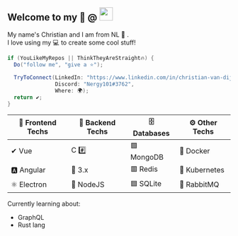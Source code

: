 ## Welcome to my 📜 @ <img src="https://github.githubassets.com/images/modules/logos_page/Octocat.png" height="30" width="30">
My name's Christian and I am from NL 👋 .  
I love using my 💻 to create some cool stuff!

```cs
if (YouLikeMyRepos || ThinkTheyAreStraight🔥) {
  Do("follow me", "give a ⭐");
  
  TryToConnect(LinkedIn: "https://www.linkedin.com/in/christian-van-dijk-657069134", 
               Discord: "Nergy101#3762", 
               Where: 🌍);
  return ✔;
}
```

🎫 Frontend Techs | 🚀 Backend Techs| 🗄 Databases       | ⚙ Other Techs
---------          |-----------      |-------------       |------------------------------|
✔ Vue              |     C #️⃣       | 🟩 MongoDB         | :whale: Docker
🅰 Angular         | :snake: 3.x     | 🟥 Redis          | :ferris_wheel: Kubernetes
⚛ Electron         |  🦾 NodeJS         | 🟦 SQLite         | 🐇 RabbitMQ


Currently learning about:
- GraphQL
- Rust lang
